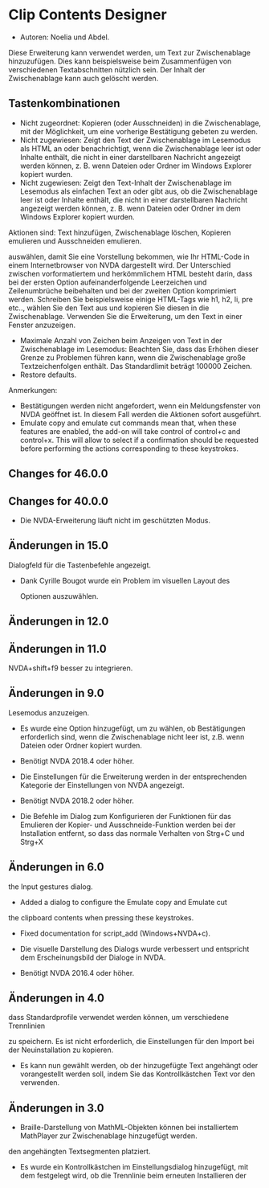 # Clip Contents Designer #

*	Autoren: Noelia und Abdel.

Diese Erweiterung kann verwendet werden, um Text zur Zwischenablage
hinzuzufügen. Dies kann beispielsweise beim Zusammenfügen von verschiedenen
Textabschnitten nützlich sein. Der Inhalt der Zwischenablage kann auch
gelöscht werden.

## Tastenkombinationen ##

*	Nicht zugeordnet: Kopieren (oder Ausschneiden) in die Zwischenablage, mit
  der Möglichkeit, um eine vorherige Bestätigung gebeten zu werden.
*	Nicht zugewiesen: Zeigt den Text der Zwischenablage im Lesemodus als HTML
  an oder benachrichtigt, wenn die Zwischenablage leer ist oder Inhalte
  enthält, die nicht in einer darstellbaren Nachricht angezeigt werden
  können, z. B. wenn Dateien oder Ordner im Windows Explorer kopiert wurden.
*	Nicht zugewiesen: Zeigt den Text-Inhalt der Zwischenablage im Lesemodus
  als einfachen Text an oder gibt aus, ob die Zwischenablage leer ist oder
  Inhalte enthält, die nicht in einer darstellbaren Nachricht angezeigt
  werden können, z. B. wenn Dateien oder Ordner im dem Windows Explorer
  kopiert wurden.

  Aktionen sind: Text hinzufügen, Zwischenablage löschen, Kopieren emulieren
  und Ausschneiden emulieren.

  auswählen, damit Sie eine Vorstellung bekommen, wie Ihr HTML-Code in einem
  Internetbrowser von NVDA dargestellt wird. Der Unterschied zwischen
  vorformatiertem und herkömmlichem HTML besteht darin, dass bei der ersten
  Option aufeinanderfolgende Leerzeichen und Zeilenumbrüche beibehalten und
  bei der zweiten Option komprimiert werden. Schreiben Sie beispielsweise
  einige HTML-Tags wie h1, h2, li, pre etc.., wählen Sie den Text aus und
  kopieren Sie diesen in die Zwischenablage. Verwenden Sie die Erweiterung,
  um den Text in einer Fenster anzuzeigen.
* Maximale Anzahl von Zeichen beim Anzeigen von Text in der Zwischenablage
  im Lesemodus: Beachten Sie, dass das Erhöhen dieser Grenze zu Problemen
  führen kann, wenn die Zwischenablage große Textzeichenfolgen enthält. Das
  Standardlimit beträgt 100000 Zeichen.
* Restore defaults.

Anmerkungen:

*	Bestätigungen werden nicht angefordert, wenn ein Meldungsfenster von NVDA
  geöffnet ist. In diesem Fall werden die Aktionen sofort ausgeführt.
*	Emulate copy and emulate cut commands mean that, when these features are
  enabled, the add-on will take control of control+c and control+x. This
  will allow to select if a confirmation should be requested before
  performing the actions corresponding to these keystrokes.

## Changes for 46.0.0

## Changes for 40.0.0

* Die NVDA-Erweiterung läuft nicht im geschützten Modus.

## Änderungen in 15.0

  Dialogfeld für die Tastenbefehle angezeigt.

* Dank Cyrille Bougot wurde ein Problem im visuellen Layout des

  Optionen auszuwählen.

## Änderungen in 12.0

## Änderungen in 11.0









  NVDA+shift+f9  besser zu integrieren.


## Änderungen in 9.0

  Lesemodus anzuzeigen.

* Es wurde eine Option hinzugefügt, um zu wählen, ob Bestätigungen
  erforderlich sind, wenn die Zwischenablage nicht leer ist, z.B. wenn
  Dateien oder Ordner kopiert wurden.
* Benötigt NVDA 2018.4 oder höher.

* Die Einstellungen für die Erweiterung werden in der entsprechenden
  Kategorie der Einstellungen von NVDA angezeigt.
* Benötigt NVDA 2018.2 oder höher.

* Die Befehle im Dialog zum Konfigurieren der Funktionen für das Emulieren
  der Kopier- und Ausschneide-Funktion  werden bei der Installation
  entfernt, so dass das normale Verhalten von Strg+C und Strg+X

## Änderungen in 6.0

  the Input gestures dialog.





*	Added a dialog to configure the Emulate copy and Emulate cut

  the clipboard contents when pressing these keystrokes.

*	Fixed documentation for script_add (Windows+NVDA+c).
*	Die visuelle Darstellung des Dialogs wurde verbessert und entspricht dem
  Erscheinungsbild der Dialoge in NVDA.

*	Benötigt NVDA 2016.4 oder höher.

## Änderungen in 4.0 ##

  dass Standardprofile verwendet werden können, um verschiedene Trennlinien

  zu speichern. Es ist nicht erforderlich, die Einstellungen für den Import
  bei der Neuinstallation zu kopieren.

*	Es kann nun gewählt werden, ob der hinzugefügte Text angehängt oder
  vorangestellt werden soll, indem Sie das Kontrollkästchen Text vor den
  verwenden.

## Änderungen in 3.0 ##

*	Braille-Darstellung von MathML-Objekten können bei installiertem
  MathPlayer zur Zwischenablage hinzugefügt werden.

  den angehängten Textsegmenten platziert.

*	Es wurde ein Kontrollkästchen im Einstellungsdialog hinzugefügt, mit dem
  festgelegt wird, ob die Trennlinie beim erneuten Installieren der
